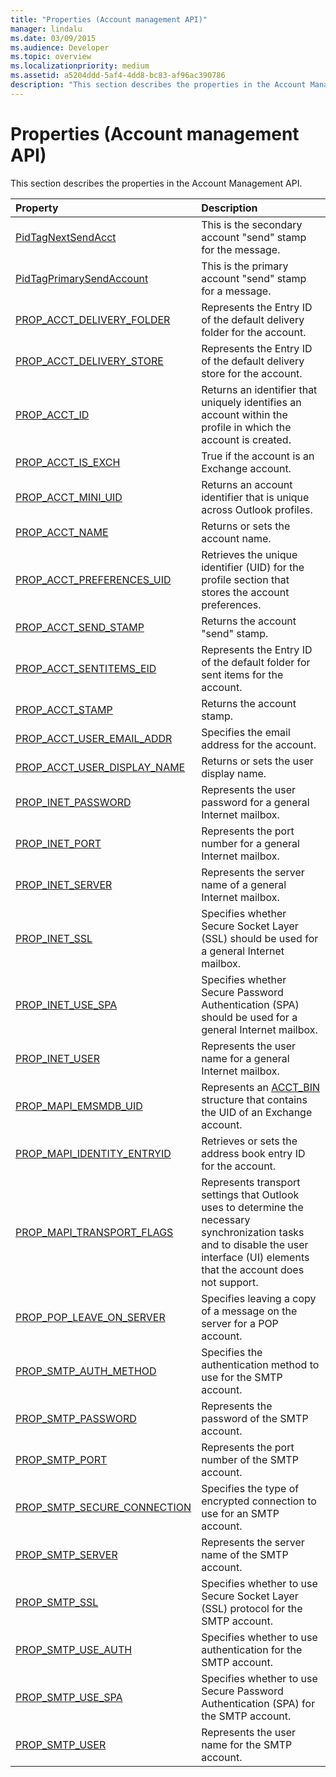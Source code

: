 ```yaml
---
title: "Properties (Account management API)"
manager: lindalu
ms.date: 03/09/2015
ms.audience: Developer
ms.topic: overview
ms.localizationpriority: medium
ms.assetid: a5204ddd-5af4-4dd8-bc83-af96ac390786
description: "This section describes the properties in the Account Management API."
---
```


# Properties (Account management API)

This section describes the properties in the Account Management API.
  
|**Property**|**Description**|
|:-----|:-----|
|[PidTagNextSendAcct](pidtagnextsendacct.md) <br/> |This is the secondary account "send" stamp for the message. |
|[PidTagPrimarySendAccount](pidtagprimarysendaccount.md) <br/> |This is the primary account "send" stamp for a message. |
|[PROP_ACCT_DELIVERY_FOLDER](prop_acct_delivery_folder.md) <br/> |Represents the Entry ID of the default delivery folder for the account. |
|[PROP_ACCT_DELIVERY_STORE](prop_acct_delivery_store.md) <br/> |Represents the Entry ID of the default delivery store for the account. |
|[PROP_ACCT_ID](prop_acct_id.md) <br/> |Returns an identifier that uniquely identifies an account within the profile in which the account is created. |
|[PROP_ACCT_IS_EXCH](prop_acct_is_exch.md) <br/> |True if the account is an Exchange account. |
|[PROP_ACCT_MINI_UID](prop_acct_mini_uid.md) <br/> |Returns an account identifier that is unique across Outlook profiles. |
|[PROP_ACCT_NAME](prop_acct_name.md) <br/> |Returns or sets the account name. |
|[PROP_ACCT_PREFERENCES_UID](prop_acct_preferences_uid.md) <br/> |Retrieves the unique identifier (UID) for the profile section that stores the account preferences. |
|[PROP_ACCT_SEND_STAMP](prop_acct_send_stamp.md) <br/> |Returns the account "send" stamp. |
|[PROP_ACCT_SENTITEMS_EID](prop_acct_sentitems_eid.md) <br/> |Represents the Entry ID of the default folder for sent items for the account. |
|[PROP_ACCT_STAMP](prop_acct_stamp.md) <br/> |Returns the account stamp. |
|[PROP_ACCT_USER_EMAIL_ADDR](prop_acct_user_email_addr.md) <br/> |Specifies the email address for the account. |
|[PROP_ACCT_USER_DISPLAY_NAME](prop_acct_user_display_name.md) <br/> |Returns or sets the user display name. |
|[PROP_INET_PASSWORD](prop_inet_password.md) <br/> |Represents the user password for a general Internet mailbox. |
|[PROP_INET_PORT](prop_inet_port.md) <br/> |Represents the port number for a general Internet mailbox. |
|[PROP_INET_SERVER](prop_inet_server.md) <br/> |Represents the server name of a general Internet mailbox. |
|[PROP_INET_SSL](prop_inet_ssl.md) <br/> |Specifies whether Secure Socket Layer (SSL) should be used for a general Internet mailbox. |
|[PROP_INET_USE_SPA](prop_inet_use_spa.md) <br/> |Specifies whether Secure Password Authentication (SPA) should be used for a general Internet mailbox. |
|[PROP_INET_USER](prop_inet_user.md) <br/> |Represents the user name for a general Internet mailbox. |
|[PROP_MAPI_EMSMDB_UID](prop_mapi_emsmdb_uid.md) <br/> |Represents an [ACCT_BIN](acct_bin.md) structure that contains the UID of an Exchange account. |
|[PROP_MAPI_IDENTITY_ENTRYID](prop_mapi_identity_entryid.md) <br/> |Retrieves or sets the address book entry ID for the account. |
|[PROP_MAPI_TRANSPORT_FLAGS](prop_mapi_transport_flags.md) <br/> |Represents transport settings that Outlook uses to determine the necessary synchronization tasks and to disable the user interface (UI) elements that the account does not support. |
|[PROP_POP_LEAVE_ON_SERVER](prop_pop_leave_on_server.md) <br/> |Specifies leaving a copy of a message on the server for a POP account. |
|[PROP_SMTP_AUTH_METHOD](prop_smtp_auth_method.md) <br/> |Specifies the authentication method to use for the SMTP account. |
|[PROP_SMTP_PASSWORD](prop_smtp_password.md) <br/> |Represents the password of the SMTP account. |
|[PROP_SMTP_PORT](prop_smtp_port.md) <br/> |Represents the port number of the SMTP account. |
|[PROP_SMTP_SECURE_CONNECTION](prop_smtp_secure_connection.md) <br/> |Specifies the type of encrypted connection to use for an SMTP account. |
|[PROP_SMTP_SERVER](prop_smtp_server.md) <br/> |Represents the server name of the SMTP account. |
|[PROP_SMTP_SSL](prop_smtp_ssl.md) <br/> |Specifies whether to use Secure Socket Layer (SSL) protocol for the SMTP account. |
|[PROP_SMTP_USE_AUTH](prop_smtp_use_auth.md) <br/> |Specifies whether to use authentication for the SMTP account. |
|[PROP_SMTP_USE_SPA](prop_smtp_use_spa.md) <br/> |Specifies whether to use Secure Password Authentication (SPA) for the SMTP account. |
|[PROP_SMTP_USER](prop_smtp_user.md) <br/> |Represents the user name for the SMTP account. |
   

